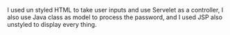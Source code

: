 I used un styled HTML to take user inputs and use Servelet as a controller, I also use Java class as model to process the password, and I used JSP also unstyled to display every thing.

